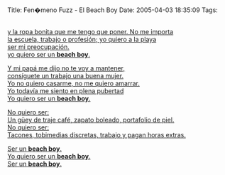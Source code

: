 Title: Fen�meno Fuzz - El Beach Boy
Date: 2005-04-03 18:35:09
Tags: 

<a href="http://www.damog.net/files/misc/Fenomeno%20Fuzz%20-%20El%20Beach%20Boy.mp3">

<p><br/>
y la ropa bonita que me tengo que poner. No me importa<br/>
la escuela, trabajo o profesión; yo quiero a la playa<br/>
ser mi preocupación.<br/>
yo quiero ser un <b>beach boy</b>.</p>

<p>
Y mi papá me dijo no te voy a mantener,<br/>
consíguete un trabajo una buena mujer.<br/>
Yo no quiero casarme, no me quiero amarrar.<br/>
Yo todavía me siento en plena pubertad<br/>
Yo quiero ser un <b>beach boy</b>.</p>

<p>
No quiero ser:<br/>
Un güey de traje café, zapato boleado, portafolio de piel.<br/>
No quiero ser:<br/>
Tacones, tobimedias discretas, trabajo y pagan horas extras.</p>

<p>
Ser un <b>beach boy</b>.<br/>
Yo quiero ser un <b>beach boy</b>.<br/>
Ser un <b>beach boy</b>.</p>

</a><br/><br/>
